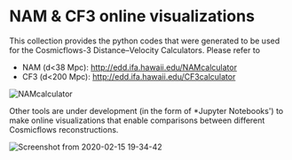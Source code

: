 # NAM \& CF3 online visualizations

This collection provides the python codes that were generated to be used for the Cosmicflows-3 Distance–Velocity Calculators. Please refer to 

   - NAM (d<38 Mpc): http://edd.ifa.hawaii.edu/NAMcalculator
   - CF3 (d<200 Mpc): http://edd.ifa.hawaii.edu/CF3calculator
   
![NAMcalculator](https://user-images.githubusercontent.com/13570487/74598174-d1164400-5029-11ea-97a5-de99e61e0c92.png)


Other tools are under development (in the form of *Jupyter Notebooks') to make online visualizations that enable comparisons between different Cosmicflows reconstructions. 

![Screenshot from 2020-02-15 19-34-42](https://user-images.githubusercontent.com/13570487/74598194-471aab00-502a-11ea-8329-d0bebe53b9be.png)

